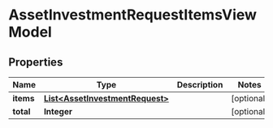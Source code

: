 # AssetInvestmentRequestItemsViewModel

## Properties
Name | Type | Description | Notes
------------ | ------------- | ------------- | -------------
**items** | [**List&lt;AssetInvestmentRequest&gt;**](AssetInvestmentRequest.md) |  |  [optional]
**total** | **Integer** |  |  [optional]

